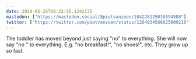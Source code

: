 ```yaml
---
date: 2020-05-25T08:23:55.124217Z
mastodon: ["https://mastodon.social/@pietvanzoen/104228129010394588"]
twitter: ["https://twitter.com/pietvanzoen/status/1264834566025609216"]
---
```

The toddler has moved beyond just saying "no" to everything. She will now say "no <thing you want her to do>" to everything. E.g. "no breakfast!", "no shoes!", etc. They grow up so fast.
